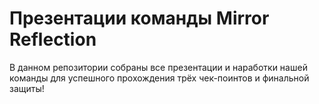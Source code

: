# Презентации команды Mirror Reflection
В данном репозитории собраны все презентации и наработки нашей команды для успешного прохождения трёх чек-поинтов и финальной защиты!